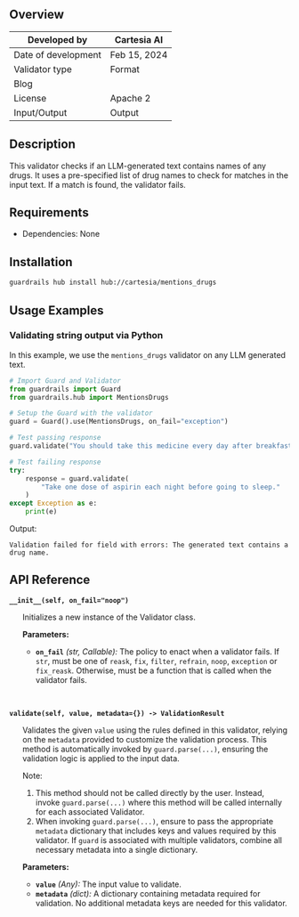 ## Overview

| Developed by | Cartesia AI |
| --- | --- |
| Date of development | Feb 15, 2024 |
| Validator type | Format |
| Blog |  |
| License | Apache 2 |
| Input/Output | Output |

## Description

This validator checks if an LLM-generated text contains names of any drugs. It uses a pre-specified list of drug names to check for matches in the input text. If a match is found, the validator fails.

## Requirements
* Dependencies: None

## Installation

```bash
guardrails hub install hub://cartesia/mentions_drugs
```

## Usage Examples

### Validating string output via Python

In this example, we use the `mentions_drugs` validator on any LLM generated text.

```python
# Import Guard and Validator
from guardrails import Guard
from guardrails.hub import MentionsDrugs

# Setup the Guard with the validator
guard = Guard().use(MentionsDrugs, on_fail="exception")

# Test passing response
guard.validate("You should take this medicine every day after breakfast.")

# Test failing response
try:
    response = guard.validate(
        "Take one dose of aspirin each night before going to sleep."
    )
except Exception as e:
    print(e)
```
Output:
```console
Validation failed for field with errors: The generated text contains a drug name.
```

## API Reference

**`__init__(self, on_fail="noop")`**
<ul>

Initializes a new instance of the Validator class.

**Parameters:**

- **`on_fail`** *(str, Callable):* The policy to enact when a validator fails. If `str`, must be one of `reask`, `fix`, `filter`, `refrain`, `noop`, `exception` or `fix_reask`. Otherwise, must be a function that is called when the validator fails.

</ul>

<br/>

**`validate(self, value, metadata={}) -> ValidationResult`**

<ul>

Validates the given `value` using the rules defined in this validator, relying on the `metadata` provided to customize the validation process. This method is automatically invoked by `guard.parse(...)`, ensuring the validation logic is applied to the input data.

Note:

1. This method should not be called directly by the user. Instead, invoke `guard.parse(...)` where this method will be called internally for each associated Validator.
2. When invoking `guard.parse(...)`, ensure to pass the appropriate `metadata` dictionary that includes keys and values required by this validator. If `guard` is associated with multiple validators, combine all necessary metadata into a single dictionary.

**Parameters:**

- **`value`** *(Any):* The input value to validate.
- **`metadata`** *(dict):* A dictionary containing metadata required for validation. No additional metadata keys are needed for this validator.

</ul>
